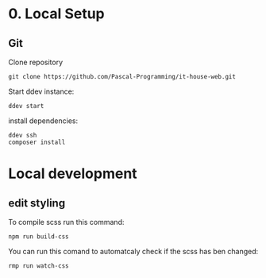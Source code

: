 # 0. Local Setup
## Git

Clone repository
```
git clone https://github.com/Pascal-Programming/it-house-web.git
```
Start ddev instance:
```
ddev start
```
install dependencies:
```
ddev ssh
composer install
```


# Local development

## edit styling

To compile scss run this command:
```
npm run build-css
```
You can run this comand to automatcaly check if the scss has ben changed:
```
rmp run watch-css
```